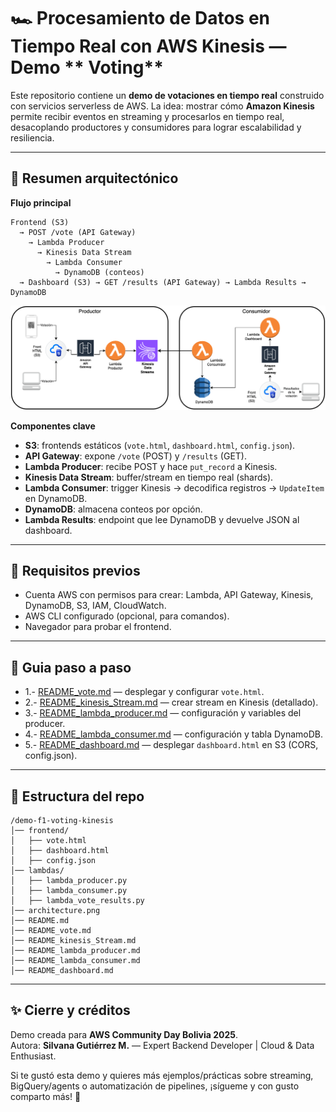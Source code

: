 # 🏎️ Procesamiento de Datos en Tiempo Real con AWS Kinesis — Demo ** Voting**

Este repositorio contiene un **demo de votaciones en tiempo real** construido con servicios serverless de AWS. La idea: mostrar cómo **Amazon Kinesis** permite recibir eventos en streaming y procesarlos en tiempo real, desacoplando productores y consumidores para lograr escalabilidad y resiliencia.

---

## 📌 Resumen arquitectónico

**Flujo principal**

```
Frontend (S3) 
  → POST /vote (API Gateway) 
    → Lambda Producer 
      → Kinesis Data Stream 
        → Lambda Consumer 
          → DynamoDB (conteos)
  → Dashboard (S3) → GET /results (API Gateway) → Lambda Results → DynamoDB
```

![Arquitectura](architecture.png)

**Componentes clave**
- **S3**: frontends estáticos (`vote.html`, `dashboard.html`, `config.json`).
- **API Gateway**: expone `/vote` (POST) y `/results` (GET).
- **Lambda Producer**: recibe POST y hace `put_record` a Kinesis.
- **Kinesis Data Stream**: buffer/stream en tiempo real (shards).
- **Lambda Consumer**: trigger Kinesis → decodifica registros → `UpdateItem` en DynamoDB.
- **DynamoDB**: almacena conteos por opción.
- **Lambda Results**: endpoint que lee DynamoDB y devuelve JSON al dashboard.

---

## 🧰 Requisitos previos

- Cuenta AWS con permisos para crear: Lambda, API Gateway, Kinesis, DynamoDB, S3, IAM, CloudWatch.
- AWS CLI configurado (opcional, para comandos).
- Navegador para probar el frontend.

---

## 🚀 Guia paso a paso

- 1.- [README_vote.md](README_vote.md) — desplegar y configurar `vote.html`.
- 2.- [README_kinesis_Stream.md](README_kinesis_Stream.md) — crear stream en Kinesis (detallado).
- 3.- [README_lambda_producer.md](README_lambda_producer.md) — configuración y variables del producer.
- 4.- [README_lambda_consumer.md](README_lambda_consumer.md) — configuración y tabla DynamoDB.
- 5.- [README_dashboard.md](README_dashboard.md) — desplegar `dashboard.html` en S3 (CORS, config.json).


---

## 📁 Estructura del repo

```
/demo-f1-voting-kinesis
│── frontend/
│   ├── vote.html
│   ├── dashboard.html
│   ├── config.json
│── lambdas/
│   ├── lambda_producer.py
│   ├── lambda_consumer.py
│   ├── lambda_vote_results.py
│── architecture.png
│── README.md
│── README_vote.md
│── README_kinesis_Stream.md
│── README_lambda_producer.md
│── README_lambda_consumer.md
│── README_dashboard.md
```

---


## ✨ Cierre y créditos

Demo creada para **AWS Community Day Bolivia 2025**.  
Autora: **Silvana Gutiérrez M.** — Expert Backend Developer | Cloud & Data Enthusiast.

Si te gustó esta demo y quieres más ejemplos/prácticas sobre streaming, BigQuery/agents o automatización de pipelines, ¡sígueme y con gusto comparto más! 🚀
